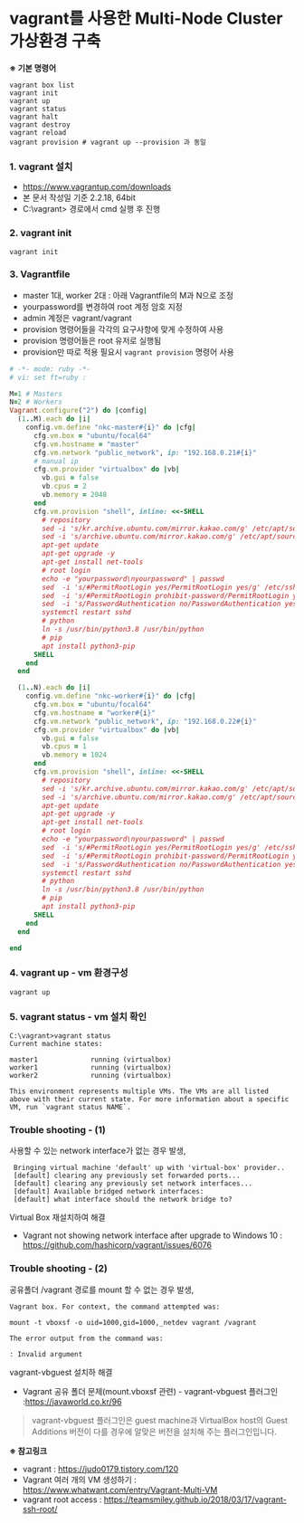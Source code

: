 vagrant를 사용한 Multi-Node Cluster 가상환경 구축
====

**※ 기본 명령어**
```
vagrant box list
vagrant init
vagrant up
vagrant status
vagrant halt
vagrant destroy
vagrant reload
vagrant provision # vagrant up --provision 과 동일
```

### 1. vagrant 설치
- https://www.vagrantup.com/downloads
- 본 문서 작성일 기준 2.2.18, 64bit
- C:\vagrant> 경로에서 cmd 실행 후 진행
### 2. vagrant init
```
vagrant init
```
### 3. Vagrantfile 
- master 1대, worker 2대 : 아래 Vagrantfile의 M과 N으로 조정
- yourpassword를 변경하여 root 계정 암호 지정
- admin 계정은 vagrant/vagrant
- provision 명령어들을 각각의 요구사항에 맞게 수정하여 사용
- provision 명령어들은 root 유저로 실행됨
- provision만 따로 적용 필요시 `vagrant provision` 명령어 사용
```ruby
# -*- mode: ruby -*-
# vi: set ft=ruby :

M=1 # Masters
N=2 # Workers
Vagrant.configure("2") do |config|
  (1..M).each do |i|
    config.vm.define "nkc-master#{i}" do |cfg|
      cfg.vm.box = "ubuntu/focal64"
      cfg.vm.hostname = "master"
      cfg.vm.network "public_network", ip: "192.168.0.21#{i}"
      # manual ip
      cfg.vm.provider "virtualbox" do |vb|
        vb.gui = false
        vb.cpus = 2
        vb.memory = 2048
      end
      cfg.vm.provision "shell", inline: <<-SHELL
        # repository
        sed -i 's/kr.archive.ubuntu.com/mirror.kakao.com/g' /etc/apt/sources.list
        sed -i 's/archive.ubuntu.com/mirror.kakao.com/g' /etc/apt/sources.list
        apt-get update
        apt-get upgrade -y
        apt-get install net-tools
        # root login
        echo -e "yourpassword\nyourpassword" | passwd
        sed  -i 's/#PermitRootLogin yes/PermitRootLogin yes/g' /etc/ssh/sshd_config;
        sed  -i 's/#PermitRootLogin prohibit-password/PermitRootLogin yes/g' /etc/ssh/sshd_config;
        sed  -i 's/PasswordAuthentication no/PasswordAuthentication yes/g' /etc/ssh/sshd_config;
        systemctl restart sshd
        # python
        ln -s /usr/bin/python3.8 /usr/bin/python
        # pip
        apt install python3-pip
      SHELL
    end
  end

  (1..N).each do |i|
    config.vm.define "nkc-worker#{i}" do |cfg|
      cfg.vm.box = "ubuntu/focal64"
      cfg.vm.hostname = "worker#{i}"
      cfg.vm.network "public_network", ip: "192.168.0.22#{i}"
      cfg.vm.provider "virtualbox" do |vb|
        vb.gui = false
        vb.cpus = 1
        vb.memory = 1024
      end
      cfg.vm.provision "shell", inline: <<-SHELL
        # repository
        sed -i 's/kr.archive.ubuntu.com/mirror.kakao.com/g' /etc/apt/sources.list
        sed -i 's/archive.ubuntu.com/mirror.kakao.com/g' /etc/apt/sources.list
        apt-get update
        apt-get upgrade -y
        apt-get install net-tools
        # root login
        echo -e "yourpassword\nyourpassword" | passwd
        sed  -i 's/#PermitRootLogin yes/PermitRootLogin yes/g' /etc/ssh/sshd_config;
        sed  -i 's/#PermitRootLogin prohibit-password/PermitRootLogin yes/g' /etc/ssh/sshd_config;
        sed  -i 's/PasswordAuthentication no/PasswordAuthentication yes/g' /etc/ssh/sshd_config;
        systemctl restart sshd
        # python
        ln -s /usr/bin/python3.8 /usr/bin/python
        # pip
        apt install python3-pip
      SHELL
    end
  end

end

```

### 4. vagrant up - vm 환경구성
```
vagrant up
```

### 5. vagrant status - vm 설치 확인
```
C:\vagrant>vagrant status
Current machine states:

master1             running (virtualbox)
worker1             running (virtualbox)
worker2             running (virtualbox)

This environment represents multiple VMs. The VMs are all listed
above with their current state. For more information about a specific
VM, run `vagrant status NAME`.
```


### Trouble shooting - (1)
사용할 수 있는 network interface가 없는 경우 발생,
```
 Bringing virtual machine 'default' up with 'virtual-box' provider..
 [default] clearing any previously set forwarded ports...
 [default] clearing any previously set network interfaces...
 [default] Available bridged network interfaces:
 [default] what interface should the network bridge to?
```
Virtual Box 재설치하여 해결
- Vagrant not showing network interface after upgrade to Windows 10 : https://github.com/hashicorp/vagrant/issues/6076
### Trouble shooting - (2)
공유폴더 /vagrant 경로를 mount 할 수 없는 경우 발생,
```
Vagrant box. For context, the command attempted was:

mount -t vboxsf -o uid=1000,gid=1000,_netdev vagrant /vagrant

The error output from the command was:

: Invalid argument
```
vagrant-vbguest 설치하 해결
- Vagrant 공유 폴더 문제(mount.vboxsf 관련) - vagrant-vbguest 플러그인 :https://javaworld.co.kr/96
> vagrant-vbguest 플러그인은 guest machine과 VirtualBox host의 Guest Additions 버전이 다를 경우에 알맞은 버전을 설치해 주는 플러그인입니다.


**※ 참고링크**
- vagrant : https://judo0179.tistory.com/120
- Vagrant 여러 개의 VM 생성하기 : https://www.whatwant.com/entry/Vagrant-Multi-VM
- vagrant root access : https://teamsmiley.github.io/2018/03/17/vagrant-ssh-root/
